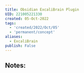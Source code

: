 ```yaml
---
title: Obsidian ExcaliBrain Plugin
UID: 221005221330
created: 05-Oct-2022
tags:
  - 'created/2022/Oct/05'
  - 'permanent/concept'
aliases:
  - ExcaliBrain
publish: False
---
```

## Notes:




